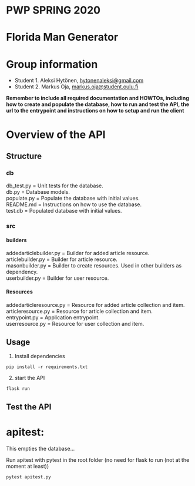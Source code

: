 # PWP SPRING 2020
# Florida Man Generator
# Group information
* Student 1. Aleksi Hytönen, hytonenaleksi@gmail.com
* Student 2. Markus Oja, markus.oja@student.oulu.fi

__Remember to include all required documentation and HOWTOs, including how to create and populate the database, how to run and test the API, the url to the entrypoint and instructions on how to setup and run the client__

# Overview of the API
## Structure
### db <Database>
db_test.py = Unit tests for the database.<br>
db.py = Database models.<br>
populate.py = Populate the database with initial values.<br>
README.md = Instructions on how to use the database.<br>
test.db = Populated database with initial values.
### src <Source Code>
#### builders <Builders for all resources>
addedarticlebuilder.py = Builder for added article resource.<br>
articlebuilder.py = Builder for article resource.<br>
masonbuilder.py = Builder to create resources. Used in other builders as dependency.<br>
userbuilder.py = Builder for user resource.
#### Resources <The actual resources of the API>
addedarticleresource.py = Resource for added article collection and item.<br>
articleresource.py = Resource for article collection and item.<br>
entrypoint.py = Application entrypoint.<br>
userresource.py = Resource for user collection and item.
## Usage
1. Install dependencies
```shell
pip install -r requirements.txt
```
2. start the API
```shell
flask run
```
## Test the API

# apitest:

This empties the database...

Run apitest with pytest in the root folder
(no need for flask to run (not at the moment at least))
```shell
pytest apitest.py
```

